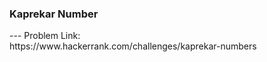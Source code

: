 <h3>Kaprekar Number</h3>
---
Problem Link:<br/>
https://www.hackerrank.com/challenges/kaprekar-numbers